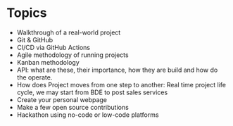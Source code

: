 Topics
===

- Walkthrough of a real-world project
- Git & GitHub
- CI/CD via GitHub Actions
- Agile methodology of running projects
- Kanban methodology
- API: what are these, their importance, how they are build and how do the operate.
- How does Project moves from one step to another: Real time project life cycle, we may start from BDE to post sales services
- Create your personal webpage
- Make a few open source contributions
- Hackathon using no-code or low-code platforms

